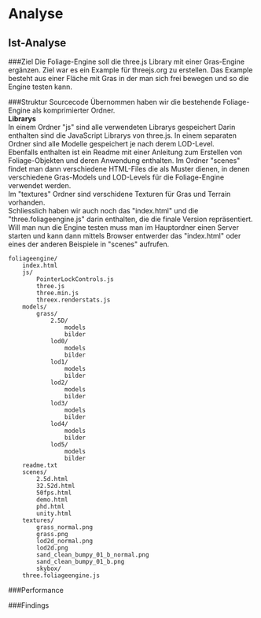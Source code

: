 
# Analyse

## Ist-Analyse 

###Ziel
Die Foliage-Engine soll die three.js Library mit einer Gras-Engine ergänzen. Ziel war es ein Example für threejs.org zu erstellen. Das Example besteht aus einer Fläche mit Gras in der man sich frei bewegen und so die Engine testen kann.

###Struktur Sourcecode
Übernommen haben wir die bestehende Foliage-Engine als komprimierter Ordner.  
**Librarys**  
In einem Ordner "js" sind alle verwendeten Librarys gespeichert
Darin enthalten sind die JavaScript Librarys von three.js.
In einem separaten Ordner sind alle Modelle gespeichert je nach derem LOD-Level.  
Ebenfalls enthalten ist ein Readme mit einer Anleitung zum Erstellen von Foliage-Objekten und deren Anwendung enthalten.
Im Ordner "scenes" findet man dann verschiedene HTML-Files die als Muster dienen, in denen verschiedene Gras-Models und LOD-Levels für die Foliage-Engine verwendet werden.  
Im "textures" Ordner sind verschidene Texturen für Gras und Terrain vorhanden.  
Schliesslich haben wir auch noch das "index.html" und die "three.foliageengine.js" darin enthalten, die die finale Version repräsentiert.  
Will man nun die Engine testen muss man im Hauptordner einen Server starten und kann dann mittels Browser entwerder das "index.html" oder eines der anderen Beispiele in "scenes" aufrufen.

	foliageengine/
		index.html
		js/
			PointerLockControls.js
			three.js
			three.min.js
			threex.renderstats.js
		models/
			grass/
				2.5D/
					models
					bilder
				lod0/
					models
					bilder
				lod1/
					models
					bilder
				lod2/
					models
					bilder
				lod3/
					models
					bilder
				lod4/
					models
					bilder
				lod5/
					models
					bilder
		readme.txt
		scenes/
			2.5d.html
			32.52d.html
			50fps.html
			demo.html
			phd.html
			unity.html
		textures/
			grass_normal.png
			grass.png
			lod2d_normal.png
			lod2d.png
			sand_clean_bumpy_01_b_normal.png
			sand_clean_bumpy_01_b.png
			skybox/
		three.foliageengine.js

###Performance

###Findings